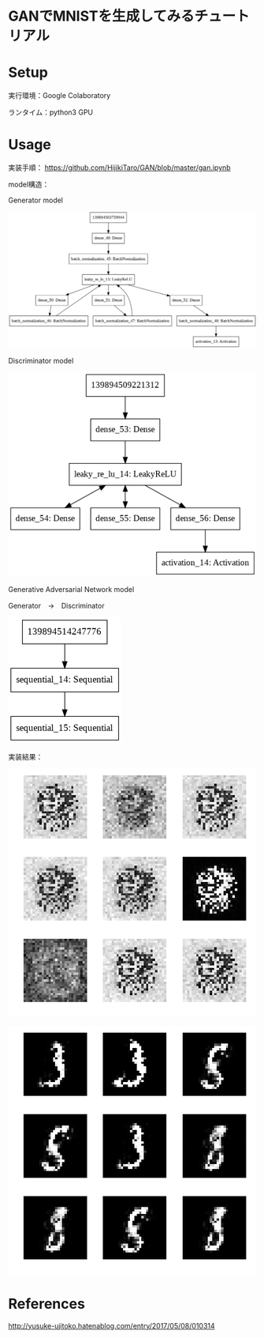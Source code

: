 # GANでMNISTを生成してみるチュートリアル

# Setup
実行環境：Google Colaboratory

ランタイム：python3 GPU

# Usage
実装手順：
https://github.com/HijikiTaro/GAN/blob/master/gan.ipynb

model構造：

Generator model

![Generator](https://github.com/HijikiTaro/GAN/blob/master/image/Gen.png "Generator")

Discriminator model

![Discriminator](https://github.com/HijikiTaro/GAN/blob/master/image/Dis.png "Discriminator")

Generative Adversarial Network model

  Generator　→　Discriminator

![Generative Adversarial Network](https://github.com/HijikiTaro/GAN/blob/master/image/GAN.png "Generative Adversarial Network")

実装結果：

![epoch-0](https://github.com/HijikiTaro/GAN/blob/master/image/epoch0.png "epoch0")

![epoch-300000](https://github.com/HijikiTaro/GAN/blob/master/image/epoch300000.png "epoch300000")

# References
http://yusuke-ujitoko.hatenablog.com/entry/2017/05/08/010314
